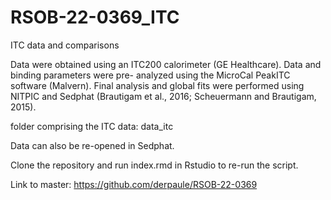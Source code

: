 # RSOB-22-0369_ITC
ITC data and comparisons

Data were obtained using an ITC200 calorimeter (GE Healthcare). Data and binding parameters were pre- analyzed using the MicroCal PeakITC software (Malvern). 
Final analysis and global fits were performed using NITPIC and Sedphat (Brautigam et al., 2016; Scheuermann and Brautigam, 2015).

folder comprising the ITC data: data_itc

Data can also be re-opened in Sedphat.

Clone the repository and run index.rmd in Rstudio to re-run the script.

Link to master: https://github.com/derpaule/RSOB-22-0369
